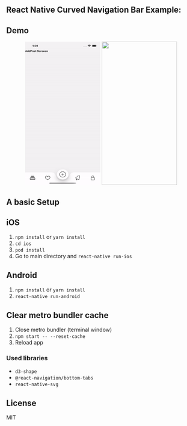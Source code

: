 ## React Native Curved Navigation Bar Example:

## Demo

<p align="center">
  <img src="https://raw.githubusercontent.com/gurbela/react-native-curved-navigation-bar-example/master/gifs/ios.gif" 
    height="380" width="200"
  />
  <img src="https://raw.githubusercontent.com/gurbela/react-native-curved-navigation-bar-example/gifs/andoid.gif" 
    height="380"  width="200"
  />
</p>

## A basic Setup

## iOS

1. `npm install` or `yarn install`
1. `cd ios`
1. `pod install`
1. Go to main directory and `react-native run-ios`

## Android

1. `npm install` or `yarn install`
1. `react-native run-android`

## Clear metro bundler cache

1. Close metro bundler (terminal window)
1. `npm start -- --reset-cache`
1. Reload app

### Used libraries

- `d3-shape`
- `@react-navigation/bottom-tabs`
- `react-native-svg`

## License

MIT
